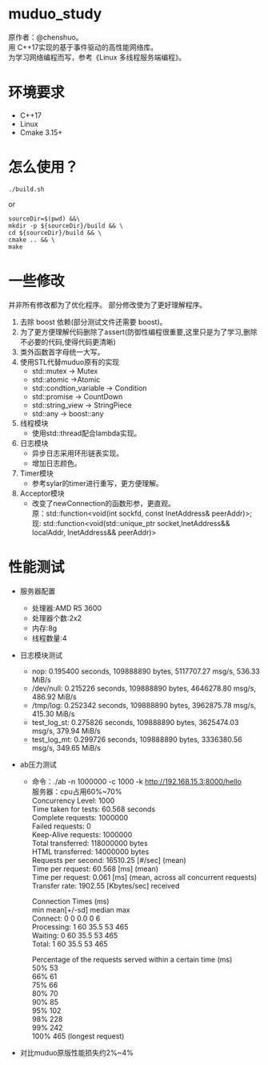 # muduo_study

原作者：@chenshuo。  
用 C++17实现的基于事件驱动的高性能网络库。  
为学习网络编程而写，参考《Linux 多线程服务端编程》。  

# 环境要求

- C++17
- Linux
- Cmake 3.15+

# 怎么使用？

```
./build.sh
```
or
```
sourceDir=$(pwd) &&\
mkdir -p ${sourceDir}/build && \
cd ${sourceDir}/build && \
cmake .. && \
make
```

# 一些修改

并非所有修改都为了优化程序。
部分修改使为了更好理解程序。

1. 去除 boost 依赖(部分测试文件还需要 boost)。
2. 为了更方便理解代码删除了assert(防御性编程很重要,这里只是为了学习,删除不必要的代码,使得代码更清晰)
3. 类外函数首字母统一大写。
4. 使用STL代替muduo原有的实现
   - std::mutex -> Mutex
   - std::atomic ->Atomic
   - std::condtion_variable -> Condition
   - std::promise -> CountDown
   - std::string_view -> StringPiece
   - std::any -> boost::any
5. 线程模块
   - 使用std::thread配合lambda实现。
6. 日志模块
   - 异步日志采用环形链表实现。
   - 增加日志颜色。
7. Timer模块
   - 参考sylar的timer进行重写，更方便理解。
8. Acceptor模块  
   - 改变了newConnection的函数形参，更直观。  
     原：std::function<void(int sockfd, const InetAddress& peerAddr)>;
     现: std::function<void(std::unique_ptr<Socket> socket,InetAddress&& localAddr, InetAddress&& peerAddr)>

# 性能测试

- 服务器配置
  - 处理器:AMD R5 3600
  - 处理器个数:2x2
  - 内存:8g
  - 线程数量:4

- 日志模块测试
  - nop: 0.195400 seconds, 109888890 bytes, 5117707.27 msg/s, 536.33 MiB/s  
  - /dev/null: 0.215226 seconds, 109888890 bytes, 4646278.80 msg/s, 486.92 MiB/s  
  - /tmp/log: 0.252342 seconds, 109888890 bytes, 3962875.78 msg/s, 415.30 MiB/s  
  - test_log_st: 0.275826 seconds, 109888890 bytes, 3625474.03 msg/s, 379.94 MiB/s  
  - test_log_mt: 0.299726 seconds, 109888890 bytes, 3336380.56 msg/s, 349.65 MiB/s    

- ab压力测试
  - 命令：./ab -n 1000000 -c 1000 -k  http://192.168.15.3:8000/hello  
    服务器：cpu占用60%~70%  
    Concurrency Level:      1000  
    Time taken for tests:   60.568 seconds  
    Complete requests:      1000000  
    Failed requests:        0  
    Keep-Alive requests:    1000000  
    Total transferred:      118000000 bytes  
    HTML transferred:       14000000 bytes  
    Requests per second:    16510.25 [#/sec] (mean)  
    Time per request:       60.568 [ms] (mean)  
    Time per request:       0.061 [ms] (mean, across all concurrent requests)  
    Transfer rate:          1902.55 [Kbytes/sec] received  

    Connection Times (ms)  
                  min  mean[+/-sd] median   max  
    Connect:        0    0   0.0      0       6  
    Processing:     1   60  35.5     53     465  
    Waiting:        0   60  35.5     53     465  
    Total:          1   60  35.5     53     465  
  
    Percentage of the requests served within a certain time (ms)  
      50%     53  
      66%     61  
      75%     66  
      80%     70  
      90%     85  
      95%    102  
      98%    228  
      99%    242  
    100%    465 (longest request)  
   
- 对比muduo原版性能损失约2%~4%
